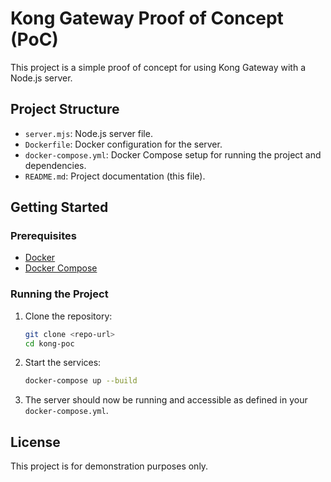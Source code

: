 # Kong Gateway Proof of Concept (PoC)

This project is a simple proof of concept for using Kong Gateway with a Node.js server.

## Project Structure

- `server.mjs`: Node.js server file.
- `Dockerfile`: Docker configuration for the server.
- `docker-compose.yml`: Docker Compose setup for running the project and dependencies.
- `README.md`: Project documentation (this file).

## Getting Started

### Prerequisites

- [Docker](https://www.docker.com/get-started)
- [Docker Compose](https://docs.docker.com/compose/)

### Running the Project

1. Clone the repository:
   ```sh
   git clone <repo-url>
   cd kong-poc
   ```
2. Start the services:
   ```sh
   docker-compose up --build
   ```
3. The server should now be running and accessible as defined in your `docker-compose.yml`.

## License

This project is for demonstration purposes only.
